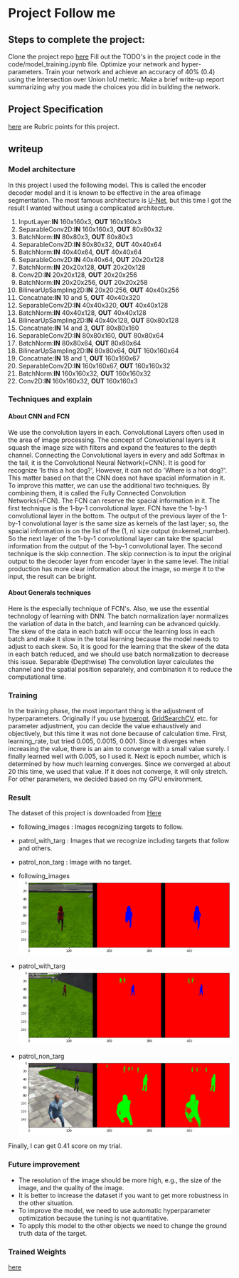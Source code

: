 # Project Follow me

## Steps to complete the project:
Clone the project repo [here](https://github.com/udacity/RoboND-DeepLearning-Project)
Fill out the TODO's in the project code in the code/model_training.ipynb file.
Optimize your network and hyper-parameters.
Train your network and achieve an accuracy of 40% (0.4) using the Intersection over Union IoU metric.
Make a brief write-up report summarizing why you made the choices you did in building the network.
## Project Specification
[here](https://review.udacity.com/#!/rubrics/1155/view) are Rubric points for this project.

## writeup
### Model architecture
In this project I used the following model. This is called the encoder decoder model and it is known to be effective in the area of ​​image segmentation. The most famous architecture is [U-Net](https://lmb.informatik.uni-freiburg.de/people/ronneber/u-net/), but this time I got the result I wanted without using a complicated architecture.
 1. InputLayer:**IN** 160x160x3, **OUT** 160x160x3
 2. SeparableConv2D:**IN** 160x160x3, **OUT** 80x80x32
 3. BatchNorm:**IN** 80x80x3, **OUT** 80x80x3
 4. SeparableConv2D:**IN** 80x80x32, **OUT** 40x40x64
 5. BatchNorm:**IN** 40x40x64, **OUT** 40x40x64
 6. SeparableConv2D:**IN** 40x40x64, **OUT** 20x20x128
 7. BatchNorm:**IN** 20x20x128, **OUT** 20x20x128
 8. Conv2D:**IN** 20x20x128, **OUT** 20x20x256
 9. BatchNorm:**IN** 20x20x256, **OUT** 20x20x258
 10. BilinearUpSampling2D:**IN** 20x20:256, **OUT** 40x40x256
 11. Concatnate:**IN** 10 and 5, **OUT** 40x40x320
 12. SeparableConv2D:**IN** 40x40x320, **OUT** 40x40x128
 13. BatchNorm:**IN** 40x40x128, **OUT** 40x40x128
 14. BilinearUpSampling2D:**IN** 40x40x128, **OUT** 80x80x128
 15. Concatnate:**IN** 14 and 3, **OUT** 80x80x160
 16. SeparableConv2D:**IN** 80x80x160, **OUT** 80x80x64
 17. BatchNorm:**IN** 80x80x64, **OUT** 80x80x64
 18. BilinearUpSampling2D:**IN** 80x80x64, **OUT** 160x160x64
 19. Concatnate:**IN** 18 and 1, **OUT** 160x160x67
 20. SeparableConv2D:**IN** 160x160x67, **OUT** 160x160x32
 21. BatchNorm:**IN** 160x160x32, **OUT** 160x160x32
 22. Conv2D:**IN** 160x160x32, **OUT** 160x160x3

### Techniques and explain
#### About CNN and FCN
We use the convolution layers in each. Convolutional Layers often used in the area of ​​image processing.  The concept of Convolutional layers is it squash the image size with filters and expand the features to the depth channel. Connecting the Convolutional layers in every and add Softmax in the tail, it is the Convolutional Neural Network(=CNN). It is good for recognize 'Is this a hot dog?', However, it can not do 'Where is a hot dog?'. This matter based on that the CNN does not have spacial information in it.
To improve this matter, we can use the additional two techniques. By combining them, it is called the Fully Connected Convolution Networks(=FCN). The FCN can reserve the spacial information in it. The first technique is the 1-by-1 convolutional layer. FCN have the 1-by-1 convolutional layer in the bottom. The output of the previous layer of the 1-by-1 convolutional layer is the same size as kernels of the last layer; so, the spacial information is on the list of the (1, n)
 size output (n=kernel_number). So the next layer of the 1-by-1 convolutional layer can take the spacial information from the output of the 1-by-1 convolutional layer.
The second technique is the skip connection. The skip connection is to input the original output to the decoder layer from encoder layer in the same level. The initial production has more clear information about the image, so merge it to the input, the result can be bright.

#### About Generals techniques
Here is the especially technique of FCN's. Also, we use the essential technology of learning with DNN.
The batch normalization layer normalizes the variation of data in the batch, and learning can be advanced quickly. The skew of the data in each batch will occur the learning loss in each batch and make it slow in the total learning because the model needs to adjust to each skew. So, it is good for the learning that the skew of the data in each batch reduced, and we should use batch normalization to decrease this issue.
Separable (Depthwise) The convolution layer calculates the channel and the spatial position separately, and combination it to reduce the computational time.

### Training
In the training phase, the most important thing is the adjustment of hyperparameters. Originally if you use [hyperopt](https://github.com/hyperopt/hyperopt), [GridSearchCV](http://scikit-learn.org/stable/modules/generated/sklearn.model_selection.GridSearchCV.html), etc. for parameter adjustment, you can decide the value exhaustively and objectively, but this time it was not done because of calculation time. First, learning_rate, but tried 0.005, 0.0015, 0.001. Since it diverges when increasing the value, there is an aim to converge with a small value surely. I finally learned well with 0.005, so I used it. Next is epoch number, which is determined by how much learning converges. Since we converged at about 20 this time, we used that value. If it does not converge, it will only stretch. For other parameters, we decided based on my GPU environment.

### Result
The dataset of this project is downloaded from [Here](https://classroom.udacity.com/nanodegrees/nd209/parts/09664d24-bdec-4e64-897a-d0f55e177f09/modules/cac27683-d5f4-40b4-82ce-d708de8f5373/lessons/197a058e-44f6-47df-8229-0ce633e0a2d0/concepts/06dde5a5-a7a2-4636-940d-e844b36ddd27)
 * following_images : Images recognizing targets to follow.
 * patrol_with_targ : Images that we recognize including targets that follow and others.
 * patrol_non_targ : Image with no target.

 * following_images  
 ![image1](./docs/misc/following_images.png)

 * patrol_with_targ  
 ![image1](./docs/misc/patrol_with_targ.png)

 * patrol_non_targ  
 ![image1](./docs/misc/patrol_non_targ.png)

Finally, I can get 0.41 score on my trial.

### Future improvement
 * The resolution of the image should be more high, e.g., the size of the image, and the quality of the image.
 * It is better to increase the dataset if you want to get more robustness in the other situation.
 * To improve the model, we need to use automatic hyperparameter optimization because the tuning is not quantitative.
 * To apply this model to the other objects we need to change the ground truth data of the target.

### Trained Weights
[here](https://github.com/romth777/RoboND-DeepLearning-Project/tree/master/data/weights)
